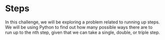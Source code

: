 # Steps

In this challenge, we will be exploring a problem related to running up steps. We will be using Python to find out how many possible ways there are to run up to the nth step, given that we can take a single, double, or triple step.
